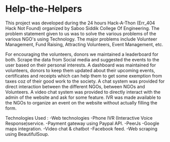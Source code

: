 # Help-the-Helpers

This project was developed during the 24 hours Hack-A-Thon (Err_404 Hack Not Found) organized by Saboo Siddik College Of Engineering.
The problem statement given to us was to solve the various problems of the various NGO's using Technology.
The major problems include Volunteer Management, Fund Raising, Attracting Volunteers, Event Management, etc.

For encouraging the volunteers, donors we maintained a leaderboard for both. Scrape the data from Social media and suggested the events to the user based on their personal interests.
A dashboard was maintained for volunteers, donors to keep them updated about their upcoming events, certificates and receipts which can help them to get some exemption from taxes coz of their good work to the society.
A chat system was provided for direct interaction between the different NGOs, between NGOs and Volunteers.
A video chat system was provided to directly interact with the admin of the website and ask for some feature.
IVR was made available to the NGOs to organize an event on the website without actually filling the form.

Technologies Used :
-Web technologies 
-Phone IVR (Interactive Voice Response)service.
-Payment gateway using Paypal API.
-PeerJs
-Google maps integration.
-Video chat & chatbot
-Facebook feed.
-Web scraping using BeautifulSoup.
